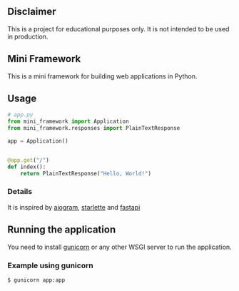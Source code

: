 ## Disclaimer
This is a project for educational purposes only. It is not intended to be used in production.

## Mini Framework
This is a mini framework for building web applications in Python.

## Usage
```python
# app.py
from mini_framework import Application
from mini_framework.responses import PlainTextResponse

app = Application()


@app.get("/")
def index():
    return PlainTextResponse("Hello, World!")
```

### Details
It is inspired by [aiogram](https://github.com/aiogram/aiogram), [starlette](https://github.com/encode/starlette) and [fastapi](https://github.com/tiangolo/fastapi)

## Running the application
You need to install [gunicorn](https://github.com/benoitc/gunicorn) or any other WSGI server to run the application.

### Example using gunicorn
```bash
$ gunicorn app:app
```